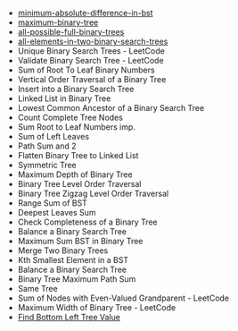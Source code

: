 - [minimum-absolute-difference-in-bst](https://leetcode.com/problems/minimum-absolute-difference-in-bst/)
- [maximum-binary-tree](https://leetcode.com/problems/maximum-binary-tree/)
- [all-possible-full-binary-trees](https://leetcode.com/problems/all-possible-full-binary-trees/)
- [all-elements-in-two-binary-search-trees](https://leetcode.com/problems/all-elements-in-two-binary-search-trees/)
- Unique Binary Search Trees - LeetCode
- Validate Binary Search Tree - LeetCode
- Sum of Root To Leaf Binary Numbers
- Vertical Order Traversal of a Binary Tree
- Insert into a Binary Search Tree
- Linked List in Binary Tree
- Lowest Common Ancestor of a Binary Search Tree
- Count Complete Tree Nodes
- Sum Root to Leaf Numbers imp.
- Sum of Left Leaves
- Path Sum and 2
- Flatten Binary Tree to Linked List
- Symmetric Tree
- Maximum Depth of Binary Tree
- Binary Tree Level Order Traversal
- Binary Tree Zigzag Level Order Traversal
- Range Sum of BST
- Deepest Leaves Sum
- Check Completeness of a Binary Tree
- Balance a Binary Search Tree
- Maximum Sum BST in Binary Tree
- Merge Two Binary Trees
- Kth Smallest Element in a BST
- Balance a Binary Search Tree
- Binary Tree Maximum Path Sum
- Same Tree
- Sum of Nodes with Even-Valued Grandparent - LeetCode
- Maximum Width of Binary Tree - LeetCode
- [Find Bottom Left Tree Value](https://leetcode.com/problems/find-bottom-left-tree-value/)
